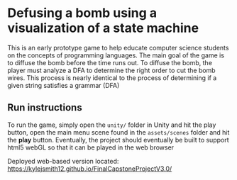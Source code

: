 # Defusing a bomb using a visualization of a state machine

This is an early prototype game to help educate computer science students on the concepts of programming languages. The main goal of the game is to diffuse the bomb before the time runs out. To diffuse the bomb, the player must analyze a DFA to determine the right order to cut the bomb wires. This process is nearly identical to the process of determining if a given string satisfies a grammar (DFA)

## Run instructions
To run the game, simply open the `unity/` folder in Unity and hit the play button, open the main menu scene found in the `assets/scenes` folder and hit the **play** button. Eventually, the project should eventually be built to support html5 webGL so that it can be played in the web browser

Deployed web-based version located: https://kylejsmith12.github.io/FinalCapstoneProjectV3.0/
